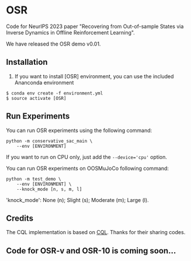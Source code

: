 # OSR
Code for NeurIPS 2023 paper "Recovering from Out-of-sample States via Inverse Dynamics in Offline Reinforcement Learning".

We have released the OSR demo v0.01.

## Installation

1. If you want to install [OSR] environment, you can use the included Ananconda environment
```
$ conda env create -f environment.yml
$ source activate [OSR]
```

## Run Experiments
You can run OSR experiments using the following command:
```
python -m conservative_sac_main \
    --env [ENVIRONMENT]
```
If you want to run on CPU only, just add the `--device='cpu'` option.

You can run OSR experiments on OOSMuJoCo following command:
```
python -m test_demo \
    --env [ENVIRONMENT] \
    --knock_mode [n, s, m, l]
```
'knock_mode': None (n); Slight (s); Moderate (m); Large (l).

## Credits
The CQL implementation is based on [CQL](https://github.com/young-geng/CQL). Thanks for their sharing codes.

## Code for OSR-v and OSR-10 is coming soon...
